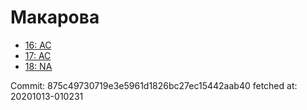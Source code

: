 # Макарова
- [16: AC](16.md)
- [17: AC](17.md)
- [18: NA](18.md)

Commit: 875c49730719e3e5961d1826bc27ec15442aab40
 fetched at: 20201013-010231

